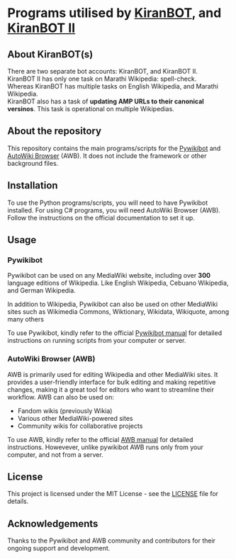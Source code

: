 # Programs utilised by [KiranBOT](https://en.wikipedia.org/wiki/User:KiranBOT), and [KiranBOT II](https://en.wikipedia.org/wiki/User:KiranBOT_II)

## About KiranBOT(s)
There are two separate bot accounts: KiranBOT, and KiranBOT II.<br />
KiranBOT II has only one task on Marathi Wikipedia: spell-check.<br />
Whereas KiranBOT has multiple tasks on English Wikipedia, and Marathi Wikipedia.<br />
KiranBOT also has a task of **updating AMP URLs to their canonical versinos**. This task is operational on multiple Wikipedias. 

## About the repository
This repository contains the main programs/scripts for the [Pywikibot](https://www.mediawiki.org/wiki/Manual:Pywikibot) and [AutoWiki Browser](https://en.wikipedia.org/wiki/Wikipedia:AutoWikiBrowser) (AWB). It does not include the framework or other background files.

## Installation

To use the Python programs/scripts, you will need to have Pywikibot installed. For using C# programs, you will need AutoWiki Browser (AWB). Follow the instructions on the official documentation to set it up.

## Usage

### Pywikibot
Pywikibot can be used on any MediaWiki website, including over **300** language editions of Wikipedia. Like English Wikipedia, Cebuano Wikipedia, and German Wikipedia.

In addition to Wikipedia, Pywikibot can also be used on other MediaWiki sites such as Wikimedia Commons, Wiktionary, Wikidata, Wikiquote, among many others

To use Pywikibot, kindly refer to the official [Pywikibot manual](https://www.mediawiki.org/wiki/Manual:Pywikibot/Installation) for detailed instructions on running scripts from your computer or server.

### AutoWiki Browser (AWB)
AWB is primarily used for editing Wikipedia and other MediaWiki sites. It provides a user-friendly interface for bulk editing and making repetitive changes, making it a great tool for editors who want to streamline their workflow. AWB can also be used on:

- Fandom wikis (previously Wikia)
- Various other MediaWiki-powered sites
- Community wikis for collaborative projects

To use AWB, kindly refer to the official [AWB manual](https://en.wikipedia.org/wiki/Wikipedia:AutoWikiBrowser/User_manual) for detailed instructions. Howevever, unlike pywikibot AWB runs only from your computer, and not from a server.

## License

This project is licensed under the MIT License - see the [LICENSE](https://github.com/usernamekiran/KiranBOT/blob/main/LICENSE) file for details.

## Acknowledgements

Thanks to the Pywikibot and AWB community and contributors for their ongoing support and development.
